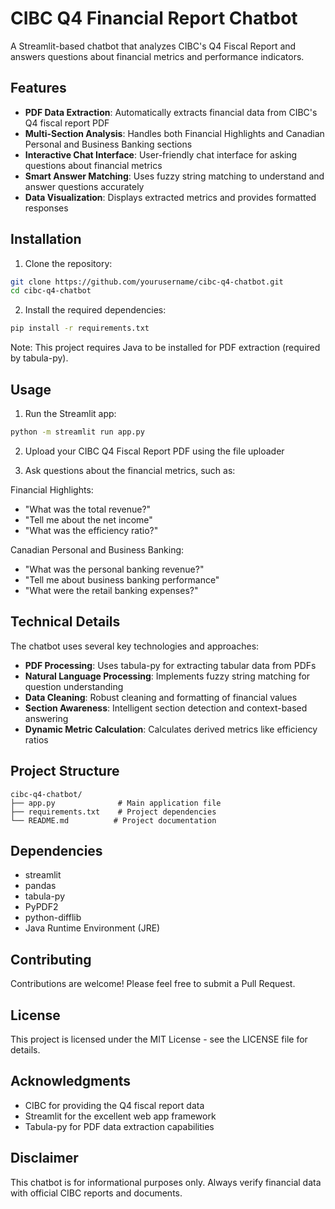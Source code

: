 # CIBC Q4 Financial Report Chatbot

A Streamlit-based chatbot that analyzes CIBC's Q4 Fiscal Report and answers questions about financial metrics and performance indicators.

## Features

- **PDF Data Extraction**: Automatically extracts financial data from CIBC's Q4 fiscal report PDF
- **Multi-Section Analysis**: Handles both Financial Highlights and Canadian Personal and Business Banking sections
- **Interactive Chat Interface**: User-friendly chat interface for asking questions about financial metrics
- **Smart Answer Matching**: Uses fuzzy string matching to understand and answer questions accurately
- **Data Visualization**: Displays extracted metrics and provides formatted responses

## Installation

1. Clone the repository:
```bash
git clone https://github.com/yourusername/cibc-q4-chatbot.git
cd cibc-q4-chatbot
```

2. Install the required dependencies:
```bash
pip install -r requirements.txt
```

Note: This project requires Java to be installed for PDF extraction (required by tabula-py).

## Usage

1. Run the Streamlit app:
```bash
python -m streamlit run app.py
```

2. Upload your CIBC Q4 Fiscal Report PDF using the file uploader

3. Ask questions about the financial metrics, such as:

Financial Highlights:
- "What was the total revenue?"
- "Tell me about the net income"
- "What was the efficiency ratio?"

Canadian Personal and Business Banking:
- "What was the personal banking revenue?"
- "Tell me about business banking performance"
- "What were the retail banking expenses?"

## Technical Details

The chatbot uses several key technologies and approaches:

- **PDF Processing**: Uses tabula-py for extracting tabular data from PDFs
- **Natural Language Processing**: Implements fuzzy string matching for question understanding
- **Data Cleaning**: Robust cleaning and formatting of financial values
- **Section Awareness**: Intelligent section detection and context-based answering
- **Dynamic Metric Calculation**: Calculates derived metrics like efficiency ratios

## Project Structure

```
cibc-q4-chatbot/
├── app.py              # Main application file
├── requirements.txt    # Project dependencies
└── README.md          # Project documentation
```

## Dependencies

- streamlit
- pandas
- tabula-py
- PyPDF2
- python-difflib
- Java Runtime Environment (JRE)

## Contributing

Contributions are welcome! Please feel free to submit a Pull Request.

## License

This project is licensed under the MIT License - see the LICENSE file for details.

## Acknowledgments

- CIBC for providing the Q4 fiscal report data
- Streamlit for the excellent web app framework
- Tabula-py for PDF data extraction capabilities

## Disclaimer

This chatbot is for informational purposes only. Always verify financial data with official CIBC reports and documents. 